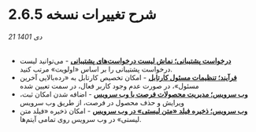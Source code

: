 #  شرح تغییرات نسخه 2.6.5
###### 21 دی 1401

- [**درخواست پشتیبانی؛ نماش لیست درخواست‌های پشتیبانی**](https://github.com/1stco/PayamGostarDocs/blob/master/help2.5.4/Settings/Personalization-crm/Manage-requests/PrioritySetting2.6.5.md) - می‌توانید لیست درخواست پشتیبانی را بر اساس «اولویت» مرتب کنید.
- [**فرآیند؛ تنظیمات مسئول کارتابل**](https://github.com/1stco/PayamGostarDocs/blob/master/help2.5.4/Settings/Personalization-crm/Overview/Process-design/Create-a-work-cycle/Cardboard/2.6.0/CartableSetting2.6.5.md) - امکان تخصیص کارتابل به «رده‌بالایی آخرین مسئول»، در صورت عدم وجود کاربر فعال، در سمت تعیین شده
- [**وب سرویس؛ مدیریت محصولات فرصت با وب سرویس**](https://developer.payamgostar.com/wp-content/uploads/2021/04/Opportunity.pdf) - اضافه شدن امکان ثبت، ویرایش و حذف محصول در فرصت، از طریق وب سرویس
- [**وب سرویس؛ ذخیره فیلد «متن لیستی» در وب سرویس**](https://developer.payamgostar.com/) - امکان ذخیره «فیلد متن لیستی» در وب سرویس روی تمامی آیتم‌ها.

